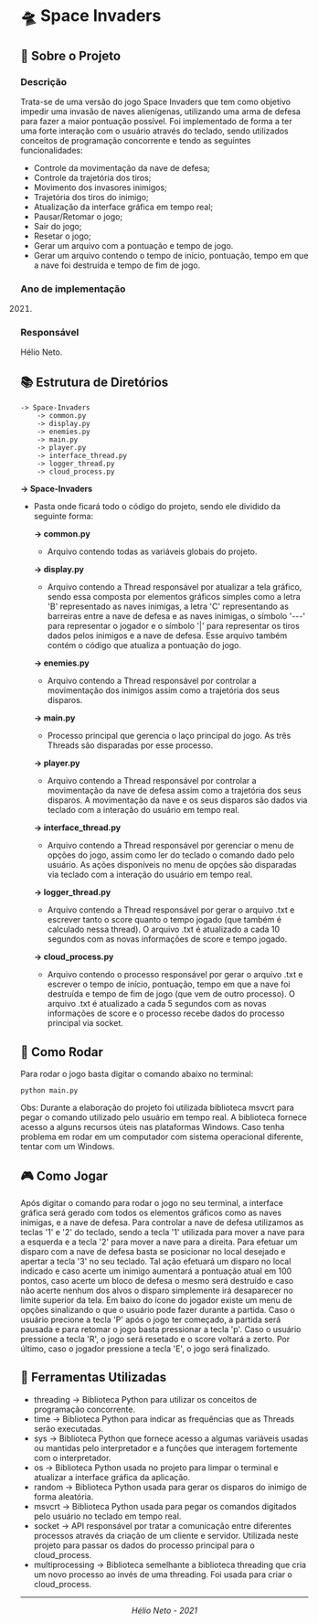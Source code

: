 # 🛸 Space Invaders

## 🔎 Sobre o Projeto

### **Descrição**

Trata-se de uma versão do jogo Space Invaders que tem como objetivo impedir uma invasão de naves alienígenas, utilizando uma arma de defesa para fazer a maior pontuação possível. Foi implementado de forma a ter uma forte interação com o usuário através do teclado, sendo utilizados conceitos de programação concorrente e tendo as seguintes funcionalidades:

- Controle da movimentação da nave de defesa;
- Controle da trajetória dos tiros;
- Movimento dos invasores inimigos;
- Trajetória dos tiros do inimigo;
- Atualização da interface gráfica em tempo real;
- Pausar/Retomar o jogo;
- Sair do jogo;
- Resetar o jogo;
- Gerar um arquivo com a pontuação e tempo de jogo.
- Gerar um arquivo contendo o tempo de início, pontuação, tempo em que a nave foi destruída e tempo de fim de jogo.

### **Ano de implementação**

2021.

### **Responsável**

Hélio Neto.

## 📚 Estrutura de Diretórios

    -> Space-Invaders
        -> common.py
        -> display.py
        -> enemies.py
        -> main.py
        -> player.py
        -> interface_thread.py
        -> logger_thread.py
        -> cloud_process.py

**-> Space-Invaders**

- Pasta onde ficará todo o código do projeto, sendo ele dividido da seguinte forma:

  **-> common.py**

  - Arquivo contendo todas as variáveis globais do projeto.

  **-> display.py**

  - Arquivo contendo a Thread responsável por atualizar a tela gráfico, sendo essa composta por elementos gráficos simples como a letra 'B' representado as naves inimigas, a letra 'C' representando as barreiras entre a nave de defesa e as naves inimigas, o símbolo '---' para representar o jogador e o símbolo '|' para representar os tiros dados pelos inimigos e a nave de defesa. Esse arquivo também contém o código que atualiza a pontuação do jogo. 

  **-> enemies.py**

  - Arquivo contendo a Thread responsável por controlar a movimentação dos inimigos assim como a trajetória dos seus disparos.

  **-> main.py**

  - Processo principal que gerencia o laço principal do jogo. As três Threads são disparadas por esse processo.

  **-> player.py**

  - Arquivo contendo a Thread responsável por controlar a movimentação da nave de defesa assim como a trajetória dos seus disparos. A movimentação da nave e os seus disparos são dados via teclado com a interação do usuário em tempo real. 

  **-> interface_thread.py**

  - Arquivo contendo a Thread responsável por gerenciar o menu de opções do jogo, assim como ler do teclado o comando dado pelo usuário. As ações disponíveis no menu de opções são disparadas via teclado com a interação do usuário em tempo real.

  **-> logger_thread.py**

  - Arquivo contendo a Thread responsável por gerar o arquivo .txt e escrever tanto o score quanto o tempo jogado (que também é calculado nessa thread). O arquivo .txt é atualizado a cada 10 segundos com as novas informações de score e tempo jogado.

  **-> cloud_process.py**

  - Arquivo contendo o processo responsável por gerar o arquivo .txt e escrever o tempo de início, pontuação, tempo em que a nave foi destruída e tempo de fim de jogo (que vem de outro processo). O arquivo .txt é atualizado a cada 5 segundos com as novas informações de score e o processo recebe dados do processo principal via socket.

## 📲 Como Rodar

Para rodar o jogo basta digitar o comando abaixo no terminal:

    python main.py

Obs: Durante a elaboração do projeto foi utilizada biblioteca msvcrt para pegar o comando utilizado pelo usuário em tempo real. A biblioteca fornece acesso a alguns recursos úteis nas plataformas Windows. Caso tenha problema em rodar em um computador com sistema operacional diferente, tentar com um Windows.

## 🎮 Como Jogar

Após digitar o comando para rodar o jogo no seu terminal, a interface gráfica será gerado com todos os elementos gráficos como as naves inimigas, e a nave de defesa. Para controlar a nave de defesa utilizamos as teclas '1' e '2' do teclado, sendo a tecla '1' utilizada para mover a nave para a esquerda e a tecla '2' para mover a nave para a direita. Para efetuar um disparo com a nave de defesa basta se posicionar no local desejado e apertar a tecla '3' no seu teclado. Tal ação efetuará um disparo no local indicado e caso acerte um inimigo aumentará a pontuação atual em 100 pontos, caso acerte um bloco de defesa o mesmo será destruído e caso não acerte nenhum dos alvos o disparo simplemente irá desaparecer no limite superior da tela. Em baixo do ícone do jogador existe um menu de opções sinalizando o que o usuário pode fazer durante a partida. Caso o usuário precione a tecla 'P' após o jogo ter começado, a partida será pausada e para retomar o jogo basta pressionar a tecla 'p'. Caso o usuário pressione a tecla 'R', o jogo será resetado e o score voltará a zerto. Por último, caso o jogador pressione a tecla 'E', o jogo será finalizado.

## 🔧 Ferramentas Utilizadas

- threading -> Biblioteca Python para utilizar os conceitos de programação concorrente.
- time -> Biblioteca Python para indicar as frequências que as Threads serão executadas.
- sys -> Biblioteca Python que fornece acesso a algumas variáveis usadas ou mantidas pelo interpretador e a funções que interagem fortemente com o interpretador.
- os -> Biblioteca Python usada no projeto para limpar o terminal e atualizar a interface gráfica da aplicação.
- random -> Biblioteca Python usada para gerar os disparos do inimigo de forma aleatória.
- msvcrt -> Biblioteca Python usada para pegar os comandos digitados pelo usuário no teclado em tempo real.
- socket -> API responsável por tratar a comunicação entre diferentes processos através da criação de um cliente e servidor. Utilizada neste projeto para passar os dados do processo principal para o cloud_process.
- multiprocessing -> Biblioteca semelhante a biblioteca threading que cria um novo processo ao invés de uma threading. Foi usada para criar o cloud_process.

---

_<p style="text-align:center;">Hélio Neto - 2021</p>_
